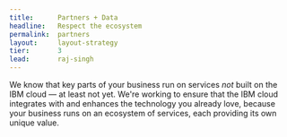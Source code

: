 ```yaml
---
title:      Partners + Data
headline:   Respect the ecosystem
permalink:  partners
layout:     layout-strategy
tier:       3
lead:       raj-singh
---
```


We know that key parts of your business run on services _not_ built on the IBM cloud &mdash; at least not yet. We're working to ensure that the IBM cloud integrates with and enhances the technology you already love, because your business runs on an ecosystem of services, each providing its own unique value.